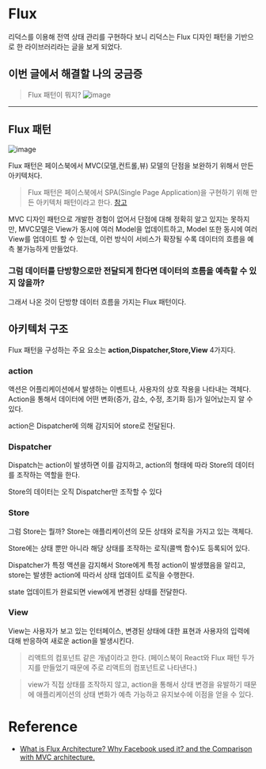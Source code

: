# Flux

리덕스를 이용해 전역 상태 관리를 구현하다 보니 리덕스는 Flux 디자인 패턴을 기반으로 한 라이브러리라는 글을 보게 되었다.

## 이번 글에서 해결할 나의 궁금증

> Flux 패턴이 뭐지?
![image](https://github.com/dnrgus1127/TIL/assets/65962363/c3d75171-194a-46f9-9645-86d15a6b9865)

---

## Flux 패턴
![image](https://github.com/dnrgus1127/TIL/assets/65962363/b38a1043-ed38-42bf-a443-e8d9a9e8bde5)

Flux 패턴은 페이스북에서 MVC(모델,컨트롤,뷰) 모델의 단점을 보완하기 위해서 만든 아키텍처다.

> Flux 패턴은 페이스북에서 SPA(Single Page Application)을 구현하기 위해 만든 아키텍처 패턴이라고 한다. [참고](https://medium.com/@grover.vinayak0611/what-is-flux-architecture-why-facebook-used-it-and-the-comparison-with-mvc-architecture-49c01ed5d2e10)


MVC 디자인 패턴으로 개발한 경험이 없어서 단점에 대해 정확히 알고 있지는 못하지만,
MVC모델은 View가 동시에 여러 Model을 업데이트하고, Model 또한 동시에 여러 View를 업데이트 할 수 있는데, 이런 방식이 서비스가 확장될 수록 데이터의 흐름을 예측 불가능하게 만들었다.

### 그럼 데이터를 단방향으로만 전달되게 한다면 데이터의 흐름을 예측할 수 있지 않을까?
그래서 나온 것이 단방향 데이터 흐름을 가지는 Flux 패턴이다.


## 아키텍처 구조
Flux 패턴을 구성하는 주요 요소는 **action,Dispatcher,Store,View** 4가지다.

### action
액션은 어플리케이션에서 발생하는 이벤트나, 사용자의 상호 작용을 나타내는 객체다.
Action을 통해서 데이터에 어떤 변화(증가, 감소, 수정, 초기화 등)가 일어났는지 알 수 있다.

action은 Dispatcher에 의해 감지되어 store로 전달된다.

### Dispatcher
Dispatch는 action이 발생하면 이를 감지하고, action의 형태에 따라 Store의 데이터를 조작하는 역할을 한다.

Store의 데이터는 오직 Dispatcher만 조작할 수 있다

### Store
그럼 Store는 뭘까? Store는 애플리케이션의 모든 상태와 로직을 가지고 있는 객체다.

Store에는 상태 뿐만 아니라 해당 상태를 조작하는 로직(콜백 함수)도 등록되어 있다.

Dispatcher가 특정 액션을 감지해서 Store에게 특정 action이 발생했음을 알리고, store는 발생한 action에 따라서 상태 업데이트 로직을 수행한다.

state 업데이트가 완료되면 view에게 변경된 상태를 전달한다.

### View
View는 사용자가 보고 있는 인터페이스, 변경된 상태에 대한 표현과 사용자의 입력에 대해 반응하여 새로운 action을 발생시킨다.

> 리액트의 컴포넌트 같은 개념이라고 한다. (페이스북이 React와 Flux 패턴 두가지를 만들었기 때문에 주로 리액트의 컴포넌트로 나타낸다.)


> view가 직접 상태를 조작하지 않고, action을 통해서 상태 변경을 유발하기 때문에 애플리케이션의 상태 변화가 예측 가능하고 유지보수에 이점을 얻을 수 있다.






# Reference
- [What is Flux Architecture? Why Facebook used it? and the Comparison with MVC architecture.](https://medium.com/@grover.vinayak0611/what-is-flux-architecture-why-facebook-used-it-and-the-comparison-with-mvc-architecture-49c01ed5d2e1)
